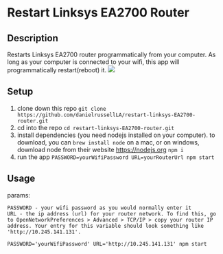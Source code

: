 # Restart Linksys EA2700 Router
## Description
Restarts Linksys EA2700 router programmatically from your computer. As long as your computer is connected to your wifi, this app will programmatically restart(reboot) it.
<img src='https://officedepot.scene7.com/is/image/officedepot/210634_p_C_EA2700_front_edge?id=0ssrv1&fmt=jpg&fit=constrain,1&wid=450&hei=287&op_sharpen=1&qlt=95'>

## Setup
1. clone down this repo
```git clone https://github.com/danielrussellLA/restart-linksys-EA2700-router.git```
2. cd into the repo
```cd restart-linksys-EA2700-router.git```
3. install dependencies (you need nodejs installed on your computer). to download, you can `brew install node` on a mac, or on windows, download node from their website https://nodejs.org
```npm i```
4. run the app
```PASSWORD=yourWifiPassword URL=yourRouterUrl npm start```

## Usage
params:
```
PASSWORD - your wifi password as you would normally enter it
URL - the ip address (url) for your router network. To find this, go to OpenNetworkPreferences > Advanced > TCP/IP > copy your router IP address. Your entry for this variable should look something like 'http://10.245.141.131'.
```

```PASSWORD='yourWifiPassword' URL='http://10.245.141.131' npm start```